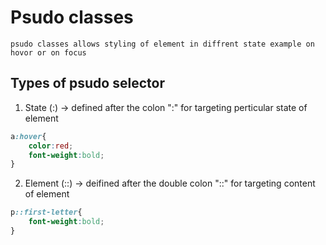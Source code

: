 # Psudo classes

    psudo classes allows styling of element in diffrent state example on hovor or on focus

## Types of psudo selector

1. State (:) -> defined after the colon ":" for targeting perticular state of element
```css
a:hover{
    color:red;
    font-weight:bold;
}
```

2. Element (::) -> deifined after the double colon "::" for targeting content of element
```css
p::first-letter{
    font-weight:bold;
}

